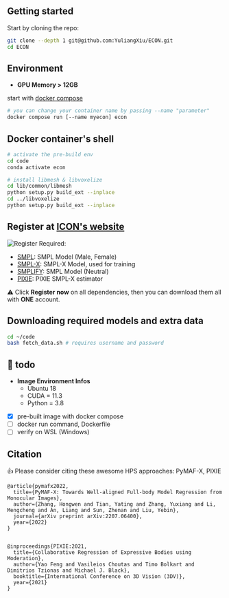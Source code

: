 ## Getting started

Start by cloning the repo:

```bash
git clone --depth 1 git@github.com:YuliangXiu/ECON.git
cd ECON
```
## Environment
- **GPU Memory > 12GB**

start with [docker compose](https://docs.docker.com/compose/)
```bash
# you can change your container name by passing --name "parameter" 
docker compose run [--name myecon] econ
```

## Docker container's shell
```bash
# activate the pre-build env
cd code
conda activate econ

# install libmesh & libvoxelize
cd lib/common/libmesh
python setup.py build_ext --inplace
cd ../libvoxelize
python setup.py build_ext --inplace
```

## Register at [ICON's website](https://icon.is.tue.mpg.de/)

![Register](../assets/register.png)
Required:

- [SMPL](http://smpl.is.tue.mpg.de/): SMPL Model (Male, Female)
- [SMPL-X](http://smpl-x.is.tue.mpg.de/): SMPL-X Model, used for training
- [SMPLIFY](http://smplify.is.tue.mpg.de/): SMPL Model (Neutral)
- [PIXIE](https://icon.is.tue.mpg.de/user.php): PIXIE SMPL-X estimator

:warning: Click **Register now** on all dependencies, then you can download them all with **ONE** account.

## Downloading required models and extra data

```bash
cd ~/code
bash fetch_data.sh # requires username and password
```
## :whale2: **todo**
- **Image Environment Infos**
    - Ubuntu 18
    - CUDA = 11.3
    - Python = 3.8
- [X] pre-built image with docker compose
- [ ] docker run command, Dockerfile
- [ ] verify on WSL (Windows)

## Citation

:+1: Please consider citing these awesome HPS approaches: PyMAF-X, PIXIE


```
@article{pymafx2022,
  title={PyMAF-X: Towards Well-aligned Full-body Model Regression from Monocular Images},
  author={Zhang, Hongwen and Tian, Yating and Zhang, Yuxiang and Li, Mengcheng and An, Liang and Sun, Zhenan and Liu, Yebin},
  journal={arXiv preprint arXiv:2207.06400},
  year={2022}
}


@inproceedings{PIXIE:2021,
  title={Collaborative Regression of Expressive Bodies using Moderation},
  author={Yao Feng and Vasileios Choutas and Timo Bolkart and Dimitrios Tzionas and Michael J. Black},
  booktitle={International Conference on 3D Vision (3DV)},
  year={2021}
}


```
